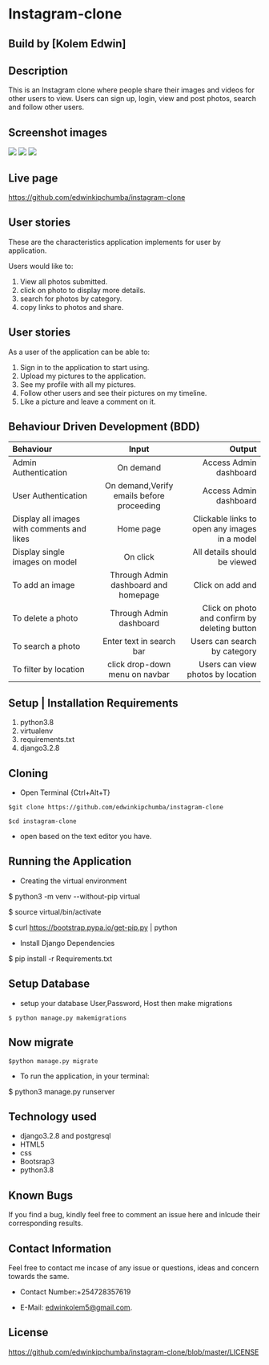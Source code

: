 # Instagram-clone

## Build by [Kolem Edwin]

## Description

This is an Instagram clone where people share their images and videos for other users to view. Users can sign up, login, view and post photos, search and follow other users.

## Screenshot images

<img src="static/../picts/static/img/home1.png">

<img src="static/../picts/static/img/home.png">
<img src="static/../picts/static/img/Screenshot%20from%202021-10-10%2022-16-50.png">

## Live page

https://github.com/edwinkipchumba/instagram-clone

## User stories

These are the characteristics application implements for user by application.

Users would like to:

1. View all photos submitted.
2. click on photo to display more details.
3. search for photos by category.
4. copy links to photos and share.

## User  stories

As a user of the application can be able to:

1. Sign in to the application to start using.
2. Upload my pictures to the application.
3. See my profile with all my pictures.
4. Follow other users and see their pictures on my timeline.
5. Like a picture and leave a comment on it.

## Behaviour Driven Development (BDD)

| Behaviour | Input | Output |
| :-----------------| :-----------------: | ------------------: |
| Admin Authentication | On demand | Access Admin dashboard |
| User Authentication | On demand,Verify emails before proceeding | Access Admin dashboard |
| Display all images with comments and likes | Home page | Clickable links to open any images in a model |
| Display single images on model | On click | All details should be viewed |
| To add an image | Through Admin dashboard and homepage | Click on add and  |
| To delete a photo | Through Admin dashboard | Click on photo and confirm by deleting button |
| To search a photo | Enter text in search bar | Users can search by category |
| To filter by location | click drop-down menu on navbar | Users can view photos by location |

## Setup | Installation Requirements

1. python3.8
2. virtualenv
3. requirements.txt
4. django3.2.8

## Cloning

* Open Terminal {Ctrl+Alt+T}

```
$git clone https://github.com/edwinkipchumba/instagram-clone

```
```
$cd instagram-clone
```

* open based on the text editor you have.

## Running the Application

* Creating the virtual environment

 $ python3 -m venv --without-pip virtual

$ source virtual/bin/activate

$ curl https://bootstrap.pypa.io/get-pip.py | python

* Install Django Dependencies

$ pip install -r Requirements.txt

## Setup Database

* setup your database User,Password, Host then make migrations

```
$ python manage.py makemigrations
```

## Now migrate

```
$python manage.py migrate
```

* To run the application, in your terminal:

$ python3 manage.py runserver

## Technology used

* django3.2.8 and postgresql
* HTML5
* css
* Bootsrap3
* python3.8

## Known Bugs

If you find a bug, kindly feel free to comment an issue here and inlcude their corresponding results.

## Contact  Information

 Feel free to contact me incase of any issue or questions, ideas and concern towards the same.

* Contact Number:+254728357619
  
* E-Mail: edwinkolem5@gmail.com.

## License

https://github.com/edwinkipchumba/instagram-clone/blob/master/LICENSE